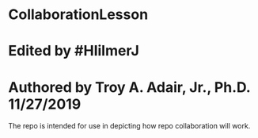 # CollaborationLesson
# Edited by #HIilmerJ
# Authored by Troy A. Adair, Jr., Ph.D. 11/27/2019

The repo is intended for use in depicting how repo collaboration will work.
